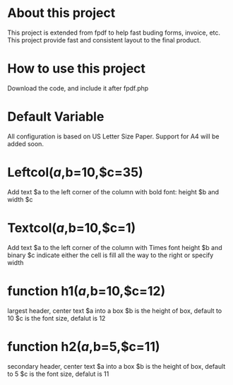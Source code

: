 # About this project
This project is extended from fpdf to help fast buding forms, invoice, etc.
This project provide fast and consistent layout to the final product.

# How to use this project
Download the code, and include it after fpdf.php

# Default Variable
All configuration is based on US Letter Size Paper.
Support for A4 will be added soon.

# Leftcol($a,$b=10,$c=35)
Add text $a to the left corner of the column with bold font: height $b and width $c

# Textcol($a,$b=10,$c=1)
Add text $a to the left corner of the column with Times font
height $b and binary $c indicate either the cell is fill all the way to the right or specify width

# function h1($a,$b=10,$c=12)
largest header, center text $a into a box
$b is the height of box, default to 10 
$c is the font size, defalut is 12

# function h2($a,$b=5,$c=11)
secondary header, center text $a into a box
$b is the height of box, default to 5 
$c is the font size, defalut is 11